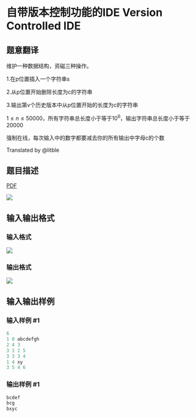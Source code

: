 # 自带版本控制功能的IDE Version Controlled IDE

## 题意翻译

维护一种数据结构，资磁三种操作。

1.在p位置插入一个字符串s

2.从p位置开始删除长度为c的字符串

3.输出第v个历史版本中从p位置开始的长度为c的字符串

$1 \leq n \leq 50000$，所有字符串总长度小于等于$10^6$，输出字符串总长度小于等于$20000$

强制在线，每次输入中的数字都要减去你的所有输出中字母c的个数

Translated by @litble 

## 题目描述

[problemUrl]: https://uva.onlinejudge.org/index.php?option=com_onlinejudge&Itemid=8&category=441&page=show_problem&problem=3983

[PDF](https://uva.onlinejudge.org/external/125/p12538.pdf)

![](https://cdn.luogu.com.cn/upload/vjudge_pic/UVA12538/4c14b478bcf5bf540f660e2f00bd416d2e90782d.png)

## 输入输出格式

### 输入格式

![](https://cdn.luogu.com.cn/upload/vjudge_pic/UVA12538/5b96551d42583821b740ede529e557e64d8ad636.png)

### 输出格式

![](https://cdn.luogu.com.cn/upload/vjudge_pic/UVA12538/339975a5be9b6b39c02547a7d55daf9a335c0a75.png)

## 输入输出样例

### 输入样例 #1

```cpp
6
1 0 abcdefgh
2 4 3
3 1 2 5
3 3 3 4
1 4 xy
3 5 4 6
```


### 输出样例 #1

```cpp
bcdef
bcg
bxyc
```


